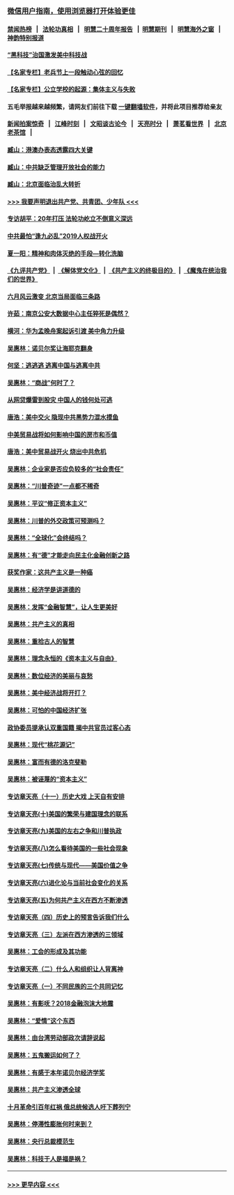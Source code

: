### [微信用户指南，使用浏览器打开体验更佳](https://github.com/gfw-breaker/banned-news1/blob/master/indexes/wechat-guide.md?t=0)
#### [禁闻热榜](热点新闻.md?t=0)  &nbsp;&nbsp;|&nbsp;&nbsp; [法轮功真相](https://github.com/gfw-breaker/truth/blob/master/README.md?t=0) &nbsp;&nbsp;|&nbsp;&nbsp; [明慧二十周年报告](https://github.com/gfw-breaker/mh-reports/blob/master/README.md?t=0) &nbsp;&nbsp;|&nbsp;&nbsp;[明慧期刊](https://github.com/gfw-breaker/mh-qikan) &nbsp;&nbsp;|&nbsp;&nbsp; [明慧海外之窗](https://github.com/gfw-breaker/mh-news/blob/master/README.md?t=0) &nbsp;&nbsp;|&nbsp;&nbsp; [神韵特别报道](https://github.com/gfw-breaker/mh-news/blob/master/shenyun.md?t=0)
#### [“黑科技”治国激发美中科技战](../pages/nsc423/n11638056.md?t=02060444) 
#### [【名家专栏】老兵节上一段触动心弦的回忆](../pages/nsc423/n11646016.md?t=02060444) 
#### [【名家专栏】公立学校的起源：集体主义与失败](../pages/nsc423/n11601833.md?t=02060444) 
#### 五毛举报越来越频繁，请网友们前往下载 [一键翻墙软件](https://github.com/gfw-breaker/ssr-accounts)，并将此项目推荐给亲友
#### [新闻拍案惊奇](https://github.com/gfw-breaker/banned-news1/blob/master/pages/link4.md) &nbsp;&nbsp;|&nbsp;&nbsp; [江峰时刻](https://github.com/gfw-breaker/banned-news1/blob/master/pages/link4.md) &nbsp;&nbsp;|&nbsp;&nbsp; [文昭谈古论今](https://github.com/gfw-breaker/banned-news1/blob/master/pages/link4.md) &nbsp;&nbsp;|&nbsp;&nbsp; [天亮时分](https://github.com/gfw-breaker/banned-news1/blob/master/pages/link4.md) &nbsp;&nbsp;|&nbsp;&nbsp; [萧茗看世界](https://github.com/gfw-breaker/banned-news1/blob/master/pages/link4.md) &nbsp;&nbsp;|&nbsp;&nbsp; [北京老茶馆](https://github.com/gfw-breaker/banned-news1/blob/master/pages/link4.md) &nbsp;&nbsp;|&nbsp;&nbsp; 
#### [臧山：港澳办表态透露四大关键](../pages/nsc423/n11421628.md?t=02060444) 
#### [臧山：中共缺乏管理开放社会的能力](../pages/nsc423/n11407457.md?t=02060444) 
#### [臧山：北京面临治乱大转折](../pages/nsc423/n11406895.md?t=02060444) 
#### [>>> 我要声明退出共产党、共青团、少年队 <<<](https://github.com/begood0513/goodnews/blob/master/quit/letter.md) 
#### [专访胡平：20年打压 法轮功屹立不倒意义深远](../pages/nsc423/n11398800.md?t=02060444) 
#### [中共最怕“逢九必乱”2019人权战开火](../pages/nsc423/n11385248.md?t=02060444) 
#### [夏一阳：精神和肉体灭绝的手段—转化洗脑](../pages/nsc423/n11368250.md?t=02060444) 
#### [《九评共产党》](https://github.com/begood0513/9ping.md/blob/master/README.md) &nbsp;|&nbsp; [《解体党文化》](../../../../jtdwh.md/blob/master/README.md)  &nbsp;|&nbsp; [《共产主义的终极目的》](../../../../gczydzjmd.md/blob/master/README.md) &nbsp;|&nbsp; [《魔鬼在统治我们的世界》](../../../../mgztzwmdsj.md/blob/master/README.md) 
#### [六月风云激变 北京当局面临三条路](../pages/nsc423/n11313668.md?t=02060444) 
#### [许茹：南京公安大数据中心主任猝死是偶然？](../pages/nsc423/n11064744.md?t=02060444) 
#### [横河：华为孟晚舟案起诉引渡 美中角力升级](../pages/nsc423/n11027230.md?t=02060444) 
#### [吴惠林：诺贝尔奖让海耶克翻身](../pages/nsc423/n10890049.md?t=02060444) 
#### [何坚：逃逃逃 逃离中国与逃离中共](../pages/nsc423/n10592891.md?t=02060444) 
#### [吴惠林：“商战”何时了？](../pages/nsc423/n10573558.md?t=02060444) 
#### [从网贷爆雷到股灾 中国人的钱何处可逃](../pages/nsc423/n10572800.md?t=02060444) 
#### [唐浩：美中交火 隐现中共黑势力混水摸鱼](../pages/nsc423/n10544040.md?t=02060444) 
#### [中美贸易战将如何影响中国的房市和币值](../pages/nsc423/n10543697.md?t=02060444) 
#### [唐浩：美中贸易战开火 烧出中共危机](../pages/nsc423/n10540126.md?t=02060444) 
#### [吴惠林：企业家是否应负较多的“社会责任”](../pages/nsc423/n10535022.md?t=02060444) 
#### [吴惠林：“川普奇迹”一点都不稀奇](../pages/nsc423/n10512808.md?t=02060444) 
#### [吴惠林：平议“修正资本主义”](../pages/nsc423/n10495724.md?t=02060444) 
#### [吴惠林：川普的外交政策可预测吗？](../pages/nsc423/n10462387.md?t=02060444) 
#### [吴惠林：“全球化”会终结吗？](../pages/nsc423/n10452838.md?t=02060444) 
#### [吴惠林：有“德”才能走向民主化金融创新之路](../pages/nsc423/n10432292.md?t=02060444) 
#### [获奖作家：这共产主义是一种癌](../pages/nsc423/n10431541.md?t=02060444) 
#### [吴惠林：经济学是讲道德的](../pages/nsc423/n10398014.md?t=02060444) 
#### [吴惠林：发挥“金融智慧”，让人生更美好](../pages/nsc423/n10375019.md?t=02060444) 
#### [吴惠林：共产主义的真相](../pages/nsc423/n10351394.md?t=02060444) 
#### [吴惠林：重拾古人的智慧](../pages/nsc423/n10337691.md?t=02060444) 
#### [吴惠林：理念永恒的《资本主义与自由》](../pages/nsc423/n10316274.md?t=02060444) 
#### [吴惠林：数位经济的美丽与哀愁](../pages/nsc423/n10292946.md?t=02060444) 
#### [吴惠林：美中经济战将开打？](../pages/nsc423/n10258825.md?t=02060444) 
#### [吴惠林：可怕的中国经济扩张](../pages/nsc423/n10219147.md?t=02060444) 
#### [政协委员提承认双重国籍 揭中共官员过客心态](../pages/nsc423/n10208809.md?t=02060444) 
#### [吴惠林：现代“桃花源记”](../pages/nsc423/n10185234.md?t=02060444) 
#### [吴惠林：富而有德的洛克斐勒](../pages/nsc423/n10142264.md?t=02060444) 
#### [吴惠林：被诬蔑的“资本主义”](../pages/nsc423/n10124816.md?t=02060444) 
#### [专访章天亮（十一）历史大戏 上天自有安排](../pages/nsc423/n10094905.md?t=02060444) 
#### [专访章天亮(十)美国的繁荣与建国理念的联系](../pages/nsc423/n10094899.md?t=02060444) 
#### [专访章天亮(九)美国的左右之争和川普执政](../pages/nsc423/n10094889.md?t=02060444) 
#### [专访章天亮(八)怎么看待美国的一些社会现象](../pages/nsc423/n10094857.md?t=02060444) 
#### [专访章天亮(七)传统与现代——美国价值之争](../pages/nsc423/n10093140.md?t=02060444) 
#### [专访章天亮(六)进化论与当前社会变化的关系](../pages/nsc423/n10092036.md?t=02060444) 
#### [专访章天亮(五)为何共产主义在西方不断渗透](../pages/nsc423/n10083620.md?t=02060444) 
#### [专访章天亮（四）历史上的预言告诉我们什么](../pages/nsc423/n10083606.md?t=02060444) 
#### [专访章天亮（三）左派在西方渗透的三领域](../pages/nsc423/n10081115.md?t=02060444) 
#### [吴惠林：工会的形成及其功能](../pages/nsc423/n10080633.md?t=02060444) 
#### [专访章天亮（二）什么人和组织让人背离神](../pages/nsc423/n10076637.md?t=02060444) 
#### [专访章天亮（一）不同民族的三个共同记忆](../pages/nsc423/n10074188.md?t=02060444) 
#### [吴惠林：有影呒？2018金融泡沫大地震](../pages/nsc423/n10040534.md?t=02060444) 
#### [吴惠林：“爱情”这个东西](../pages/nsc423/n10019423.md?t=02060444) 
#### [吴惠林：由台湾劳动部政次请辞说起](../pages/nsc423/n9979679.md?t=02060444) 
#### [吴惠林：五鬼搬运如何了？](../pages/nsc423/n9925338.md?t=02060444) 
#### [吴惠林：有感于本年诺贝尔经济学奖](../pages/nsc423/n9871883.md?t=02060444) 
#### [吴惠林：共产主义渗透全球](../pages/nsc423/n9812748.md?t=02060444) 
#### [十月革命引百年红祸 俄总统候选人吁下葬列宁](../pages/nsc423/n9810182.md?t=02060444) 
#### [吴惠林：停滞性膨胀何时来到？](../pages/nsc423/n9764136.md?t=02060444) 
#### [吴惠林：央行总裁模范生](../pages/nsc423/n9728134.md?t=02060444) 
#### [吴惠林：科技于人是福是祸？](../pages/nsc423/n9672982.md?t=02060444) 

----
#### [ >>> 更早内容 <<< ](../indexes/nsc423-earlier.md)
